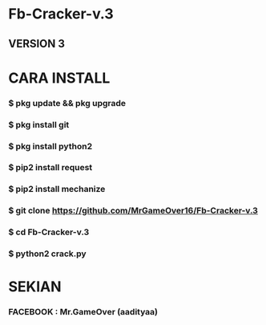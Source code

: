 # Fb-Cracker-v.3
## VERSION 3

# CARA INSTALL
### $ pkg update && pkg upgrade
### $ pkg install git
### $ pkg install python2
### $ pip2 install request
### $ pip2 install mechanize
### $ git clone https://github.com/MrGameOver16/Fb-Cracker-v.3
### $ cd Fb-Cracker-v.3
### $ python2 crack.py

# SEKIAN
### FACEBOOK : Mr.GameOver (aadityaa)
